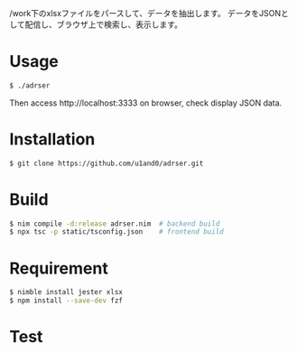 /work下のxlsxファイルをパースして、データを抽出します。
データをJSONとして配信し、ブラウザ上で検索し、表示します。

# Usage

```bash
$ ./adrser
```

Then access http://localhost:3333 on browser, check display JSON data.

# Installation

```bash
$ git clone https://github.com/u1and0/adrser.git
```

# Build

```bash
$ nim compile -d:release adrser.nim  # backend build
$ npx tsc -p static/tsconfig.json    # frontend build
```

# Requirement

```bash
$ nimble install jester xlsx
$ npm install --save-dev fzf
```

# Test
